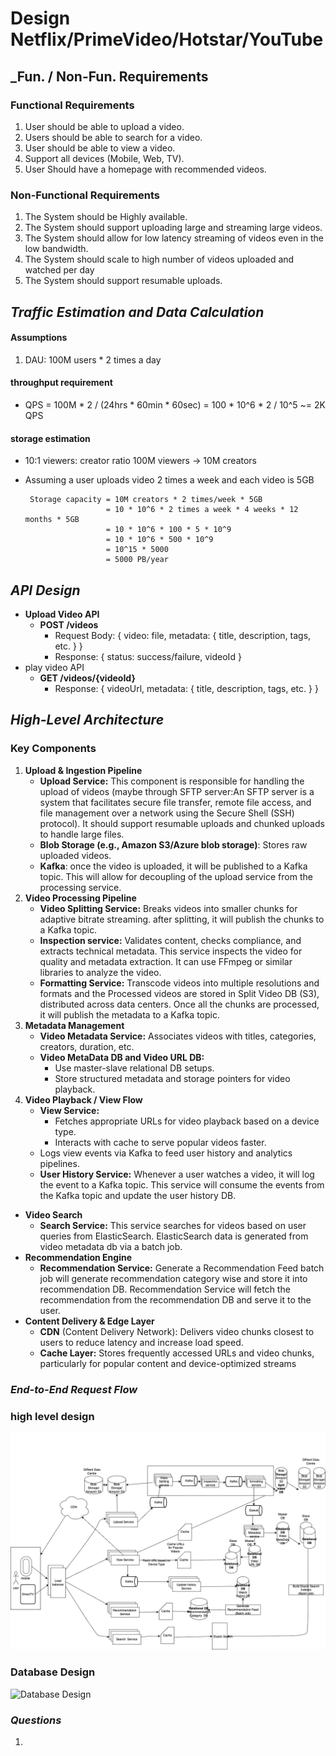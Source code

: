 # Design Netflix/PrimeVideo/Hotstar/YouTube

## _Fun. / Non-Fun. Requirements
### Functional Requirements

1. User should be able to upload a video.
2. Users should be able to search for a video.
3. User should be able to view a video.
4. Support all devices (Mobile, Web, TV).
5. User Should have a homepage with recommended videos.


### Non-Functional Requirements

1. The System should be Highly available.
2. The System should support uploading large and streaming large videos.
3. The System should allow for low latency streaming of videos even in the low bandwidth.
4. The System should scale to high number of videos uploaded and watched per day 
5. The System should support resumable uploads.

## _Traffic Estimation and Data Calculation_
#### Assumptions
1. DAU: 100M users * 2 times a day

#### throughput requirement

* QPS = 100M * 2 / (24hrs * 60min * 60sec) = 100 * 10^6 * 2 / 10^5 ~= 2K QPS

#### storage estimation

* 10:1 viewers: creator ratio
  100M viewers -> 10M creators
* Assuming a user uploads video 2 times a week and each video is 5GB

    ```text
     Storage capacity = 10M creators * 2 times/week * 5GB 
                      = 10 * 10^6 * 2 times a week * 4 weeks * 12 months * 5GB
                      = 10 * 10^6 * 100 * 5 * 10^9
                      = 10 * 10^6 * 500 * 10^9
                      = 10^15 * 5000
                      = 5000 PB/year
    
    ```

## _API Design_

* **Upload Video API**
    * **POST /videos**
        * Request Body: { video: file, metadata: { title, description, tags, etc. } }
        * Response: { status: success/failure, videoId }
* play video API
    * **GET /videos/{videoId}**
        * Response: { videoUrl, metadata: { title, description, tags, etc. } }

      
## _High-Level Architecture_
### Key Components
1. **Upload & Ingestion Pipeline**
    * **Upload Service:** This component is responsible for handling the upload of videos (maybe through SFTP server:An SFTP server is a system that facilitates secure file transfer, remote file access, and file management over a network using the Secure Shell (SSH) protocol). It should support resumable uploads and chunked uploads to handle large files.
    * **Blob Storage (e.g., Amazon S3/Azure blob storage)**: Stores raw uploaded videos.
    * **Kafka**: once the video is uploaded, it will be published to a Kafka topic. This will allow for decoupling of the upload service from the processing service.
2. **Video Processing Pipeline**
    * **Video Splitting Service:** Breaks videos into smaller chunks for adaptive bitrate streaming. after splitting, it will publish the chunks to a Kafka topic.
    * **Inspection service:** Validates content, checks compliance, and extracts technical metadata. This service inspects the video for quality and metadata extraction. It can use FFmpeg or similar libraries to analyze the video.
    * **Formatting Service:** Transcode videos into multiple resolutions and formats and the Processed videos are stored in Split Video DB (S3), distributed across data centers. Once all the chunks are processed, it will publish the metadata to a Kafka topic.
3. **Metadata Management**
    * **Video Metadata Service:** Associates videos with titles, categories, creators, duration, etc.
    * **Video MetaData DB and Video URL DB:**
        * Use master-slave relational DB setups. 
        * Store structured metadata and storage pointers for video playback.
4. **Video Playback / View Flow**
    * **View Service:**
        * Fetches appropriate URLs for video playback based on a device type. 
        * Interacts with cache to serve popular videos faster. 
    * Logs view events via Kafka to feed user history and analytics pipelines.
    * **User History Service:** Whenever a user watches a video, it will log the event to a Kafka topic. This service will consume the events from the Kafka topic and update the user history DB.
* **Video Search**
    * **Search Service:** This service searches for videos based on user queries from ElasticSearch. ElasticSearch data is generated from video metadata db via a batch job.
* **Recommendation Engine**
    * **Recommendation Service:** Generate a Recommendation Feed batch job will generate recommendation category wise and store it into recommendation DB. Recommendation Service will fetch the recommendation from the recommendation DB and serve it to the user.
* **Content Delivery & Edge Layer**
    * **CDN** (Content Delivery Network): Delivers video chunks closest to users to reduce latency and increase load speed.
    * **Cache Layer:** Stores frequently accessed URLs and video chunks, particularly for popular content and device-optimized streams
### _End-to-End Request Flow_


### high level design
![high level design](./images/Netflix_YouTue_PrimeVideo_HotStar.png)

### Database Design
![Database Design](./images/URL_Shortening_System_Database_Design.png)

### _Questions_
1. 
